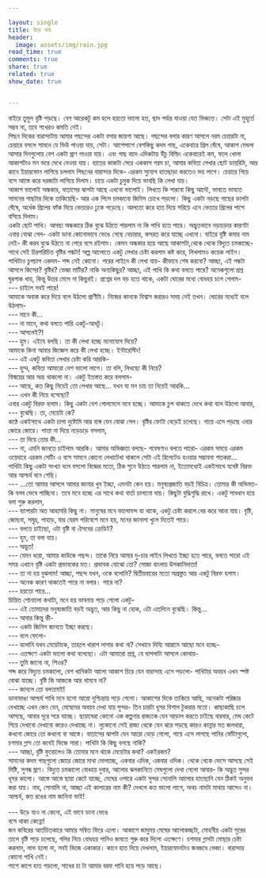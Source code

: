```yaml
---

layout: single
title: উড়ে যায়
header: 
  image: assets/img/rain.jpg
read_time: true
comments: true
share: true
related: true
show_date: true


---
```



বাইরে তুমুল বৃষ্টি পড়ছে। বেগ আরেকটু কম হলে হয়তো ভালো হত, ছাদ পর্যন্ত যাওয়া যেত ভিজতে। সেটা এই মুহূর্তে সম্ভব না, তবে শখেরও কমতি নেই। <br/>
পিছন দিকের বারান্দাটায় আমার পছন্দের একটা বসার জায়গা আছে। পছন্দের বলার কারণ আসলে নরম চেয়ারটা না, চেয়ারে বসলে সামনে যে ভিউ পাওয়া যায়, সেটা। আশেপাশে বেশকিছু কদম গাছ, একেবারে গ্রিল ঘেঁষে, আকাশ মেঘলা আসার দিনগুলোয় বেশ একটা ঘ্রাণ পাওয়া যায়। এবং গাছ বাদে এদিকটায় উঁচু বিল্ডিং একেবারেই কম, ফলে খোলা আকাশটাও মন ভরে দেখে নেওয়া যায়। 
হাতের কাজটা সেরে এককাপ গরম চা, আমার কবিতা লেখার ছোট ডায়রিটা, আর কানে ইয়ারফোন লাগিয়ে চললাম পিছনের বারান্দার দিকে- এরকম সুযোগ হাতছাড়া করতেও ভয় লাগে। চেয়ারে গিয়ে বসে আস্তে করে দরজাটা লাগিয়ে দিলাম। চায়ে একটা চুমুক দিয়ে ভাবছি কি লেখা যায়। <br/>
আকাশ ভালোই অন্ধকার, বাতাসের ঝাপটা আছে এখনো ভালোই। লিখতে কি পারবো কিছু আদৌ, ভাবতে ভাবতে সামনের গাছটার দিকে তাকিয়েছি- আর এক পিলে চমকানো জিনিস চোখে পড়লো। কিছু একটা নড়ছে গাছের ডালটা ঘেঁষে, অর্ধেক গ্রিলের ফাঁক দিয়ে ভেতরেও ঢুকে পড়েছে। আলতো করে হাত দিয়ে সরিয়ে এনে ভেতরে গ্রিলের পাশে বসিয়ে দিলাম। <br/> 
একটা ছোট পাখি। আবছা অন্ধকারে ঠিক বুঝে উঠতে পারলাম না কি পাখি হতে পারে। অদ্ভুতভাবে নড়াচড়ার কারণটা এবার বোঝা গেল- একটা ডানা কোনোভাবে ভেঙে গেছে বেচারার, কসরত করে যাচ্ছে এখনো। বাইরে বৃষ্টি কমার নাম নেই- কী করব বুঝে উঠতে না পেরে বসে রইলাম। কেমন অন্ধকার হয়ে আছে আকাশটা,থেকে থেকে বিদ্যুত চমকাচ্ছে- সাথে সেই চিরপরিচিত বৃষ্টির গন্ধটা! অল্প আলোতে একটু লেখার চেষ্টা করলাম কষ্ট করে, লিখলামও কয়েক লাইন। পাখিটাও চুপচাপ একদম- শব্দ নেই কোনো। পরের লাইনে কী লেখা যায়- কীভাবে শেষ করবো? আচ্ছা, এই গন্ধটা আসলে কিসের? বৃষ্টির? ভেজা মাটির? নাকি অন্যকিছুর? আচ্ছা, এই পাখি কি কথা বলতে পারে? অনেকগুলো প্রশ্ন ঘুরপাক খায়, কিন্তু উত্তর মেলে না কিছুরই। প্রশ্নের দল বড় হতে থাকে, একটা ঘোরের মধ্যে বোধহয় চলে গেলাম- <br/>
---	 চাইলে সবই পারে!<br/>
আমাকে অবাক করে দিয়ে বলে উঠলো প্রাণীটা। নিজের কানকে বিশ্বাস করারও সময় নেই তখন। ঘোরের মধ্যেই বলে উঠলাম- <br/>
---	মানে কী… <br/>
---	না মানে, কথা বলতে পারি একটু-আধটু। <br/>
---	আসলেই?!<br/>
---	হুম। এইযে বলছি।  তা কী লেখা হচ্ছে মনোযোগ দিয়ে? <br/> 
আমাকে কিনা আবার জিজ্ঞেস করে কী লেখা হচ্ছে। ইন্টারেস্টিং!<br/>
---	এই একটু কবিতা লেখার চেষ্টা করি আরকি- <br/>
---	হুম্ম, কবিতা আমারো বেশ ভালো লাগে। তা বলি, লিখছো কী নিয়ে? <br/>
বিস্ময়ের আর অন্ত থাকলো না। একটু ইতস্তত করে বললাম- <br/>
---	আছে, কত কিছু নিয়েই তো লেখার আছে… যখন যা মন চায় তা নিয়েই আরকি… <br/>
---	এখন কী নিয়ে বসেছো? <br/>
এবার একটু বিরক্ত হলাম। কিছু একটা বেশ গোলমেলে মনে হচ্ছে। আমাকে চুপ থাকতে দেখে কথা বলে উঠলো আবার, <br/>
---	বুঝেছি। তা, মেয়েটা কে? <br/>
কণ্ঠে একইসাথে একটা চাপা দুষ্টোমি আর ব্যঙ্গ যেন বোঝা গেল। 
বৃষ্টির ফোটা বেড়েই চলেছে। গায়ে এসে পড়ছে এবার জোরে জোরে। পাত্তা না দিয়ে নড়েচড়ে বসলাম, <br/>
---	তা দিয়ে তোর কী…<br/>
---	না, এমনি জানতে চাইলাম আরকি। আমার অভিজ্ঞতা বলছে- গবেষণাও বলতে পারো- এরকম সময়ে এরকম ওয়েদারে এরকম সেটিং এ বসে সামনে কোনো লেখাটেখা থাকলে সেটা এই রিলেটেড হওয়ার সম্ভাবনা শতকরা… <br/>
পাখিটা কিছু একটা সংখ্যা বলে বসলো বিজ্ঞের মতো, ঠিক শুনে উঠতে পারলাম না, ইতোমধ্যেই একইসাথে যথেষ্ট বিরক্ত আর আশ্চর্য বনে গেছি। <br/>
---	…তো আমার আসলে আমার জানার খুব ইচ্ছা, এমনটা কেন হয়। মনুষ্যপ্রজাতি বড়ই বিচিত্র। তোমার কী অভিমত-
কি বলব ভেবে পাচ্ছিনা। তবে মনে হচ্ছে এর সাথে কথা বার্তা চালানো যায়। কিছুটা বুদ্ধিশুদ্ধি রাখে। একটু সাবধান হয়ে বলা শুরু করলাম, <br/>
---	ব্যাপারটা অত আহামরি কিছু না। মানুষের মনে ভালোমন্দ যা থাকে, একটু চেষ্টা করলে বের করে আনা যায়। বৃষ্টি, জোছনা, সমুদ্র, পাহাড়, যার যেরম পরিবেশে মনে হয়, মনের জানালা খুলে দিতেই পারে। <br/>
---	বলতে চাইছো, এটা বৃষ্টি বা ঐসবের ক্রেডিট? <br/>
---	হুম, তা বলা যায়। <br/>
---	অদ্ভুত! <br/>
---	যেমন ধরো, আমার কাউকে পছন্দ। তাকে নিয়ে আমার দু-চার লাইন লিখতে ইচ্ছা হতে পারে, বলতে পারো এই সময় এখানে বৃষ্টি একটা প্রভাবকের মত। প্রভাবক বোঝো তো? সোজা বাংলায় উসকানিদাতা! <br/>
---	তা না হয় বুঝলাম! আচ্ছা, পছন্দ যখন, ওকে বলোনি?
দ্বিতীয়বারের মতো অপ্রস্তুত আর একটু বিরক্ত হলাম। <br/>
---	অনেক কারণ থাকতেই পারে না বলার। পারে না?<br/>
---	হয়তো পারে…<br/>
চিন্তিত শোনালো কথাটা, মনে হয় ভাবনায় পড়ে গেলো একটু- <br/> 
---	এই তোমাদের মনুষ্যজাতি বড়ই অদ্ভুত, আর কিছু না হোক, এটা এতদিনে বুঝেছি। কিন্তু… <br/>
---	আবার কিন্তু কী- <br/>
---	একটা জিনিস জানতে ইচ্ছা করছে। <br/>
---	বলে ফেলো-<br/>
---	বলোনি যখন মেয়েটাকে, তাহলে খারাপ লাগার কথা না? সেখানে দিব্যি আরামে আছো মনে হচ্ছে- <br/> 
---	এতক্ষণে একটা ভালো কথা বলেছো। এটা আমারো প্রশ্ন, যে ঘাপলাটা আসলে কোথায়-<br/>
---	তুমি জানো না, শিওর? <br/>
শব্দ করে বিদ্যুত চমকালো, বেশ খানিকটা আলো আকাশ চিরে যেন বারান্দায় এসে পড়লো- পাখিটার অবয়ব এখন স্পষ্ট বোঝা যাচ্ছে। বৃষ্টি কি আজকে আর থামবে না?<br/>
---	জানলে তো বলতামই!<br/>
ডানাভাঙা আশ্চর্য পাখি মনে হলো আরো দুশ্চিন্তায় পড়ে গেলো। আকাশের দিকে তাকিয়ে আছি, অনেকটা পরিষ্কার দেখাচ্ছে এখন কেন যেন, মেঘেদের অবয়ব দেখা যায় সুন্দর- তিন চারটা ধূসর বিশাল টুকরার মতো। কাছাকাছি চলে আসছে, আবার দূরে সরে যাচ্ছে। ছায়াঘেরা কোনো এক কল্পনার রাজ্যকে যেন আড়াল করতে চাইছে বারবার, মেঘ কেটে গিয়ে দেখাবো দেখাবো করেও দেখাচ্ছে না। লুকোনো সেই রাজ্য থেকে যেন ঝরে পড়ছে কারও কান্নার মত জলধারা, কখনো জোরে তো কখনো বা আস্তে। বাতাসের ঝাপটা যেন আরো বেড়ে গেলো, গায়ে এসে লাগছে পানির ফোঁটাগুলো, চশমার গ্লাস তো কবেই ভিজে সারা। পাখিটা কি কিছু বলছে নাকি?<br/> 
---	আচ্ছা, বৃষ্টি ফুরোলেও কি তোমার মনে থাকে মেয়েটার কথা? একইরকম? <br/>
সামনের কদম গাছগুলো জোরে জোরে মাথা দোলাচ্ছে, একবার এদিক, একবার ওদিক। থেকে থেকে ভেসে আসছে সেই মিষ্টি, সুগন্ধ ঘ্রাণ। বিদ্যুত চমকালো বোধহয় দুবার, আলোর ঝলকানিতে মেঘগুলো দেখা গেলো আবার- কি অদ্ভুত সুন্দর ধূসর কালো। আস্তে আস্তে ছায়া কেটে যাচ্ছে, মেঘের ওপারে একটা সুন্দর সোনালি আলোর হাতছানি যেন ঠিকই অনুভব করা যায়। নাহ, সোনালি না, আচ্ছা এই কালারের নাম কী? দেখলে কত ভালো লাগে, অথচ নামটা মাথায় আসেও না। আশ্চর্য, কত রঙের নাম জানিনা ভাই! <br/>
 	
 --- উড়ে যাও না কেনো, এই ভাবে ডানা ভেঙে <br/>
                      বসে থাকা কেন্নো! <br/>
	জন কবিরের আর্তচিতকারে আমার সম্বিত ফিরে এলো। আকাশে জাদুময় মেঘের আলোকচ্ছটা, মোহনীয় একটা সুরের তালে বৃষ্টি পড়ে চলেছে, গলির নিচে বোধহয় পানিও জমতে শুরু করে দিলো এতক্ষণে। চশমার গ্লাসটা মোছার চেষ্টা করলাম, লাভ হলো না, সবই ভিজে একাকার। কানে হাত দিয়ে দেখলাম, ইয়ারফোনটাও জবজবে ভেজা। বারান্দায় কোনো পাখি নেই। <br/> 
	পাশে কাপে হাত পড়লো, সাধের চা টা আমার বরফ পানি হয়ে পড়ে আছে। <br/>